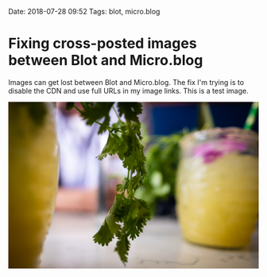 Date: 2018-07-28 09:52
Tags: blot, micro.blog

# Fixing cross-posted images between Blot and Micro.blog

Images can get lost between Blot and Micro.blog. The fix I'm trying is to disable the CDN and use full URLs in my image links. This is a test image.

![Fancy drinks](/_img/2018/2018-07-27_Fusionary-23rd-at-Citizen-GR15.jpg)


